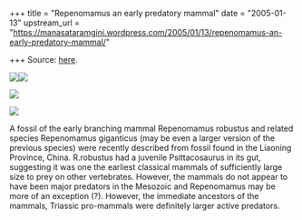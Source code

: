 +++
title = "Repenomamus an early predatory mammal"
date = "2005-01-13"
upstream_url = "https://manasataramgini.wordpress.com/2005/01/13/repenomamus-an-early-predatory-mammal/"

+++
Source: [here](https://manasataramgini.wordpress.com/2005/01/13/repenomamus-an-early-predatory-mammal/).



[![](https://i0.wp.com/bp3.blogger.com/_ZhvcTTaaD_4/RnCeuE5tW4I/AAAAAAAAAKM/ienVCnqk1rE/s320/Repenomamus1.jpg)](http://bp3.blogger.com/_ZhvcTTaaD_4/RnCeuE5tW4I/AAAAAAAAAKM/ienVCnqk1rE/s1600-h/Repenomamus1.jpg)[![](https://i1.wp.com/bp0.blogger.com/_ZhvcTTaaD_4/RnCeuU5tW7I/AAAAAAAAAKk/_sNLRSphtDg/s320/repenomamus_skull.jpg)](http://bp0.blogger.com/_ZhvcTTaaD_4/RnCeuU5tW7I/AAAAAAAAAKk/_sNLRSphtDg/s1600-h/repenomamus_skull.jpg)

[![](https://i0.wp.com/bp0.blogger.com/_ZhvcTTaaD_4/RnCeuU5tW6I/AAAAAAAAAKc/2HZiSvXFh5c/s320/repenomamus_holotype.jpg)](http://bp0.blogger.com/_ZhvcTTaaD_4/RnCeuU5tW6I/AAAAAAAAAKc/2HZiSvXFh5c/s1600-h/repenomamus_holotype.jpg)

[![](https://i2.wp.com/bp3.blogger.com/_ZhvcTTaaD_4/RnCeuE5tW5I/AAAAAAAAAKU/G6p9--fJvpI/s320/repenomamus2.jpg)](http://bp3.blogger.com/_ZhvcTTaaD_4/RnCeuE5tW5I/AAAAAAAAAKU/G6p9--fJvpI/s1600-h/repenomamus2.jpg)

A fossil of the early branching mammal Repenomamus robustus and related species Repenomamus giganticus (may be even a larger version of the previous species) were recently described from fossil found in the Liaoning Province, China. R.robustus had a juvenile Psittacosaurus in its gut, suggesting it was one the earliest classical mammals of sufficiently large size to prey on other vertebrates. However, the mammals do not appear to have been major predators in the Mesozoic and Repenomamus may be more of an exception (?). However, the immediate ancestors of the mammals, Triassic pro-mammals were definitely larger active predators.

